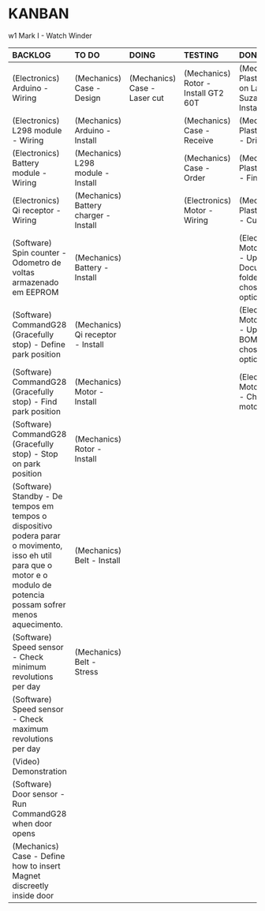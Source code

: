 # KANBAN
w1 Mark I - Watch Winder

|**BACKLOG**                                                                                                                                                           |**TO DO**                            |**DOING**                   |**TESTING**                        |**DONE**                                                               |
|:---------------------------------------------------------------------------------------------------------------------------------------------------------------------|:------------------------------------|:---------------------------|:----------------------------------|:----------------------------------------------------------------------|
|(Electronics) Arduino - Wiring                                                                                                                                        |(Mechanics) Case - Design            |(Mechanics) Case - Laser cut|(Mechanics) Rotor - Install GT2 60T|(Mechanics) Plastic cup on Lazy Suzan - Install                        |
|(Electronics) L298 module - Wiring                                                                                                                                    |(Mechanics) Arduino - Install        |                            |(Mechanics) Case - Receive         |(Mechanics) Plastic cup - Drill                                        |
|(Electronics) Battery module - Wiring                                                                                                                                 |(Mechanics) L298 module - Install    |                            |(Mechanics) Case - Order           |(Mechanics) Plastic cup - Finish                                       |
|(Electronics) Qi receptor - Wiring                                                                                                                                    |(Mechanics) Battery charger - Install|                            |(Electronics) Motor - Wiring       |(Mechanics) Plastic cup - Cut                                          |
|(Software) Spin counter - Odometro de voltas armazenado em EEPROM                                                                                                     |(Mechanics) Battery - Install        |                            |                                   |(Electronics) Motor driver - Update Documents folder with chosen option|
|(Software) CommandG28 (Gracefully stop) - Define park position                                                                                                        |(Mechanics) Qi receptor - Install    |                            |                                   |(Electronics) Motor driver - Update BOM with chosen option             |
|(Software) CommandG28 (Gracefully stop) - Find park position                                                                                                          |(Mechanics) Motor - Install          |                            |                                   |(Electronics) Motor driver - Choose motor driver                       |
|(Software) CommandG28 (Gracefully stop) - Stop on park position                                                                                                       |(Mechanics) Rotor - Install          |                            |                                   |                                                                       |
|(Software) Standby - De tempos em tempos o dispositivo podera parar o movimento, isso eh util para que o motor e o modulo de potencia possam sofrer menos aquecimento.|(Mechanics) Belt - Install           |                            |                                   |                                                                       |
|(Software) Speed sensor - Check minimum revolutions per day                                                                                                           |(Mechanics) Belt - Stress            |                            |                                   |                                                                       |
|(Software) Speed sensor - Check maximum revolutions per day                                                                                                           |                                     |                            |                                   |                                                                       |
|(Video) Demonstration                                                                                                                                                 |                                     |                            |                                   |                                                                       |
|(Software) Door sensor - Run CommandG28 when door opens                                                                                                               |                                     |                            |                                   |                                                                       |
|(Mechanics) Case - Define how to insert Magnet discreetly inside door                                                                                                 |                                     |                            |                                   |                                                                       |

